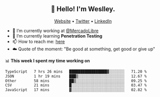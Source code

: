 <h2 align="center">👋 Hello! I'm Weslley.</h2>
<p align="center">
  <a href="http://weslleyneri.com.br">Website</a> •
  <a href="https://twitter.com/Weslley_Neri">Twitter</a> •
  <a href="https://www.linkedin.com/in/weslley-neri-3658908b">LinkedIn</a>
</p>


- 🔭 I’m currently working at [@MercadoLibre](https://github.com/mercadolibre)
- 🌱 I’m currently learning **Penetration Testing**
- 📫 How to reach me: [here](mailto:weslley39@gmail.com)
- ☁️ Quote of the moment: "Be good at something, get good or give up"

📊 **This week I spent my time working on**
<!--START_SECTION:waka-->

```txt
TypeScript   7 hrs 26 mins   █████████████████▓░░░░░░░   71.20 %
JSON         1 hr 19 mins    ███▒░░░░░░░░░░░░░░░░░░░░░   12.67 %
Other        58 mins         ██▒░░░░░░░░░░░░░░░░░░░░░░   09.25 %
CSV          21 mins         █░░░░░░░░░░░░░░░░░░░░░░░░   03.47 %
JavaScript   17 mins         ▓░░░░░░░░░░░░░░░░░░░░░░░░   02.82 %
```

<!--END_SECTION:waka-->

<!-- Inspired by https://github.com/gruselhaus/gruselhaus -->